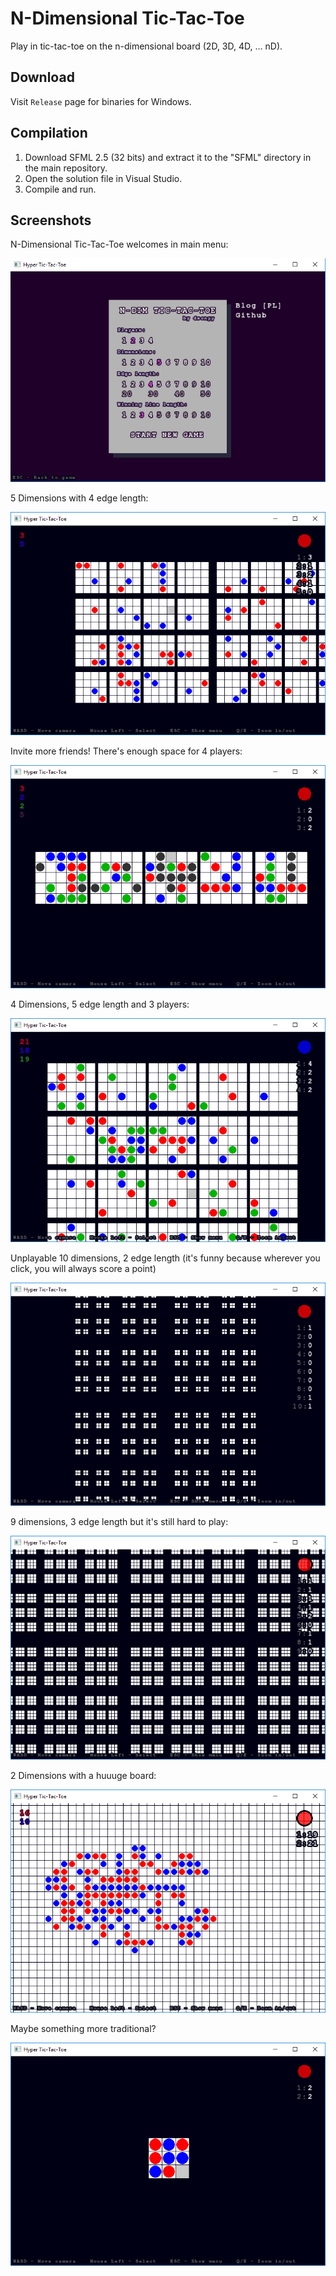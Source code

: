 # N-Dimensional Tic-Tac-Toe
Play in tic-tac-toe on the n-dimensional board (2D, 3D, 4D, ... nD).

## Download
Visit `Release` page for binaries for Windows.

## Compilation
1. Download SFML 2.5 (32 bits) and extract it to the "SFML" directory in the main repository.
2. Open the solution file in Visual Studio.
3. Compile and run.

## Screenshots

N-Dimensional Tic-Tac-Toe welcomes in main menu:
<p align="center">
  <img src="screenshots/ndttt-menu.png" />
</p>

5 Dimensions with 4 edge length:
<p align="center">
  <img src="screenshots/ndttt-4-4.png" />
</p>

Invite more friends! There's enough space for 4 players:
<p align="center">
  <img src="screenshots/ndttt-3-5.png" />
</p>

4 Dimensions, 5 edge length and 3 players:
<p align="center">
  <img src="screenshots/ndttt-4-5.png" />
</p>

Unplayable 10 dimensions, 2 edge length (it's funny because wherever you click, you will always score a point)
<p align="center">
<img src="screenshots/ndttt-10-2.png" />
</p>

9 dimensions, 3 edge length but it's still hard to play:
<p align="center">
<img src="screenshots/ndttt-9-3.png" />
</p>

2 Dimensions with a huuuge board:
<p align="center">
<img src="screenshots/ndttt-2-50.png" />
</p>

Maybe something more traditional?
<p align="center">
<img src="screenshots/ndttt-2-3.png" />
</p>
